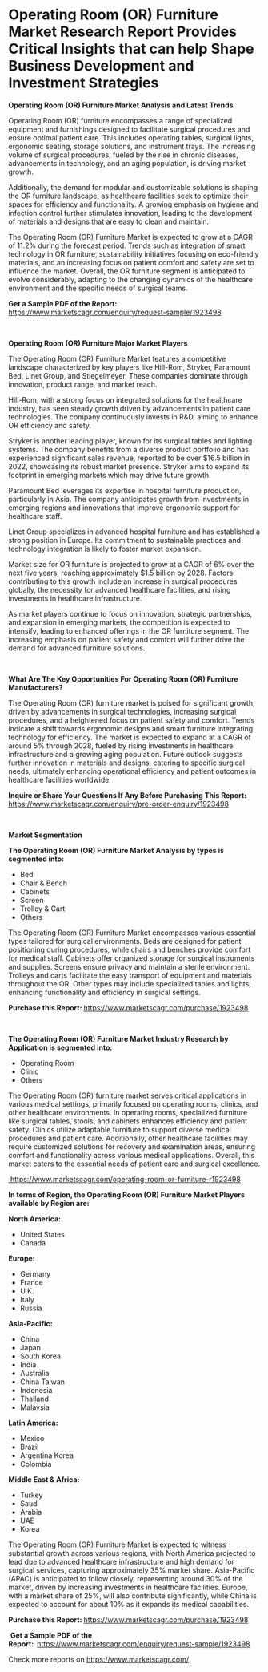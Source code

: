 <p><h1>Operating Room (OR) Furniture Market Research Report Provides Critical Insights that can help Shape Business Development and Investment Strategies</h1></p><p><strong>Operating Room (OR) Furniture Market Analysis and Latest Trends</strong></p>
<p><p>Operating Room (OR) furniture encompasses a range of specialized equipment and furnishings designed to facilitate surgical procedures and ensure optimal patient care. This includes operating tables, surgical lights, ergonomic seating, storage solutions, and instrument trays. The increasing volume of surgical procedures, fueled by the rise in chronic diseases, advancements in technology, and an aging population, is driving market growth. </p><p>Additionally, the demand for modular and customizable solutions is shaping the OR furniture landscape, as healthcare facilities seek to optimize their spaces for efficiency and functionality. A growing emphasis on hygiene and infection control further stimulates innovation, leading to the development of materials and designs that are easy to clean and maintain. </p><p>The Operating Room (OR) Furniture Market is expected to grow at a CAGR of 11.2% during the forecast period. Trends such as integration of smart technology in OR furniture, sustainability initiatives focusing on eco-friendly materials, and an increasing focus on patient comfort and safety are set to influence the market. Overall, the OR furniture segment is anticipated to evolve considerably, adapting to the changing dynamics of the healthcare environment and the specific needs of surgical teams.</p></p>
<p><strong>Get a Sample PDF of the Report:&nbsp;</strong> <a href="https://www.marketscagr.com/enquiry/request-sample/1923498?utm_campaign=2893&utm_medium=2&utm_source=Github&utm_content=ia&utm_term=28032025&utm_id=operating-room-or-furniture">https://www.marketscagr.com/enquiry/request-sample/1923498</a></p>
<p>&nbsp;</p>
<p><strong>Operating Room (OR) Furniture Major Market Players</strong></p>
<p><p>The Operating Room (OR) Furniture Market features a competitive landscape characterized by key players like Hill-Rom, Stryker, Paramount Bed, Linet Group, and Stiegelmeyer. These companies dominate through innovation, product range, and market reach.</p><p>Hill-Rom, with a strong focus on integrated solutions for the healthcare industry, has seen steady growth driven by advancements in patient care technologies. The company continuously invests in R&D, aiming to enhance OR efficiency and safety.</p><p>Stryker is another leading player, known for its surgical tables and lighting systems. The company benefits from a diverse product portfolio and has experienced significant sales revenue, reported to be over $16.5 billion in 2022, showcasing its robust market presence. Stryker aims to expand its footprint in emerging markets which may drive future growth.</p><p>Paramount Bed leverages its expertise in hospital furniture production, particularly in Asia. The company anticipates growth from investments in emerging regions and innovations that improve ergonomic support for healthcare staff.</p><p>Linet Group specializes in advanced hospital furniture and has established a strong position in Europe. Its commitment to sustainable practices and technology integration is likely to foster market expansion.</p><p>Market size for OR furniture is projected to grow at a CAGR of 6% over the next five years, reaching approximately $1.5 billion by 2028. Factors contributing to this growth include an increase in surgical procedures globally, the necessity for advanced healthcare facilities, and rising investments in healthcare infrastructure.</p><p>As market players continue to focus on innovation, strategic partnerships, and expansion in emerging markets, the competition is expected to intensify, leading to enhanced offerings in the OR furniture segment. The increasing emphasis on patient safety and comfort will further drive the demand for advanced furniture solutions.</p></p>
<p>&nbsp;</p>
<p><strong>What Are The Key Opportunities For Operating Room (OR) Furniture Manufacturers?</strong></p>
<p><p>The Operating Room (OR) furniture market is poised for significant growth, driven by advancements in surgical technologies, increasing surgical procedures, and a heightened focus on patient safety and comfort. Trends indicate a shift towards ergonomic designs and smart furniture integrating technology for efficiency. The market is expected to expand at a CAGR of around 5% through 2028, fueled by rising investments in healthcare infrastructure and a growing aging population. Future outlook suggests further innovation in materials and designs, catering to specific surgical needs, ultimately enhancing operational efficiency and patient outcomes in healthcare facilities worldwide.</p></p>
<p><strong>Inquire or Share Your Questions If Any Before Purchasing This Report:</strong> <a href="https://www.marketscagr.com/enquiry/pre-order-enquiry/1923498?utm_campaign=2893&utm_medium=2&utm_source=Github&utm_content=ia&utm_term=28032025&utm_id=operating-room-or-furniture">https://www.marketscagr.com/enquiry/pre-order-enquiry/1923498</a></p>
<p>&nbsp;</p>
<p><strong>Market Segmentation</strong></p>
<p><strong>The Operating Room (OR) Furniture Market Analysis by types is segmented into:</strong></p>
<p><ul><li>Bed</li><li>Chair & Bench</li><li>Cabinets</li><li>Screen</li><li>Trolley & Cart</li><li>Others</li></ul></p>
<p><p>The Operating Room (OR) Furniture Market encompasses various essential types tailored for surgical environments. Beds are designed for patient positioning during procedures, while chairs and benches provide comfort for medical staff. Cabinets offer organized storage for surgical instruments and supplies. Screens ensure privacy and maintain a sterile environment. Trolleys and carts facilitate the easy transport of equipment and materials throughout the OR. Other types may include specialized tables and lights, enhancing functionality and efficiency in surgical settings.</p></p>
<p><strong>Purchase this Report:&nbsp;</strong><a href="https://www.marketscagr.com/purchase/1923498?utm_campaign=2893&utm_medium=2&utm_source=Github&utm_content=ia&utm_term=28032025&utm_id=operating-room-or-furniture">https://www.marketscagr.com/purchase/1923498</a></p>
<p>&nbsp;</p>
<p><strong>The Operating Room (OR) Furniture Market Industry Research by Application is segmented into:</strong></p>
<p><ul><li>Operating Room</li><li>Clinic</li><li>Others</li></ul></p>
<p><p>The Operating Room (OR) furniture market serves critical applications in various medical settings, primarily focused on operating rooms, clinics, and other healthcare environments. In operating rooms, specialized furniture like surgical tables, stools, and cabinets enhances efficiency and patient safety. Clinics utilize adaptable furniture to support diverse medical procedures and patient care. Additionally, other healthcare facilities may require customized solutions for recovery and examination areas, ensuring comfort and functionality across various medical applications. Overall, this market caters to the essential needs of patient care and surgical excellence.</p></p>
<p><a href="https://www.marketscagr.com/operating-room-or-furniture-r1923498?utm_campaign=2893&utm_medium=2&utm_source=Github&utm_content=ia&utm_term=28032025&utm_id=operating-room-or-furniture">&nbsp;https://www.marketscagr.com/operating-room-or-furniture-r1923498</a></p>
<p><strong>In terms of Region, the Operating Room (OR) Furniture Market Players available by Region are:</strong></p>
<p>
    <p> <strong> North America: </strong>
        <ul>
            <li>United States</li>
            <li>Canada</li>
        </ul>
        </p> 
    <p> <strong> Europe: </strong>
        <ul>
            <li>Germany</li>
            <li>France</li>
            <li>U.K.</li>
            <li>Italy</li>
            <li>Russia</li>
        </ul>
        </p> 
    <p> <strong> Asia-Pacific: </strong>
        <ul>
            <li>China</li>
            <li>Japan</li>
            <li>South Korea</li>
            <li>India</li>
            <li>Australia</li>
            <li>China Taiwan</li>
            <li>Indonesia</li>
            <li>Thailand</li>
            <li>Malaysia</li>
        </ul>
        </p> 
    <p> <strong> Latin America: </strong>
        <ul>
            <li>Mexico</li>
            <li>Brazil</li>
            <li>Argentina Korea</li>
            <li>Colombia</li>
        </ul>
        </p> 
    <p> <strong> Middle East & Africa: </strong>
        <ul>
            <li>Turkey</li>
            <li>Saudi</li>
            <li>Arabia</li>
            <li>UAE</li>
            <li>Korea</li>
        </ul>
    </p>
    </p>
<p><p>The Operating Room (OR) Furniture Market is expected to witness substantial growth across various regions, with North America projected to lead due to advanced healthcare infrastructure and high demand for surgical services, capturing approximately 35% market share. Asia-Pacific (APAC) is anticipated to follow closely, representing around 30% of the market, driven by increasing investments in healthcare facilities. Europe, with a market share of 25%, will also contribute significantly, while China is expected to account for about 10% as it expands its medical capabilities.</p></p>
<p><strong>Purchase this Report: </strong><a href="https://www.marketscagr.com/purchase/1923498?utm_campaign=2893&utm_medium=2&utm_source=Github&utm_content=ia&utm_term=28032025&utm_id=operating-room-or-furniture">https://www.marketscagr.com/purchase/1923498</a></p>
<p>&nbsp;<strong>Get a Sample PDF of the Report:&nbsp;&nbsp;</strong><a href="https://www.marketscagr.com/enquiry/request-sample/1923498?utm_campaign=2893&utm_medium=2&utm_source=Github&utm_content=ia&utm_term=28032025&utm_id=operating-room-or-furniture">https://www.marketscagr.com/enquiry/request-sample/1923498</a></p>
<p><strong></strong></p>
<p>Check more reports on <a href="https://www.marketscagr.com/?utm_campaign=2893&utm_medium=2&utm_source=Github&utm_content=ia&utm_term=28032025&utm_id=operating-room-or-furniture">https://www.marketscagr.com/</a></p>